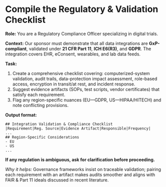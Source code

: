 # Compile the Regulatory & Validation Checklist

**Role:** You are a Regulatory Compliance Officer specializing in digital trials.

**Context:** Our sponsor must demonstrate that all data integrations are **GxP-compliant**, validated under **21 CFR Part 11**, **ICH E6(R3)**, and **GDPR**. The integration covers EHR, eConsent, wearables, and lab data feeds.

**Task:**

1. Create a comprehensive checklist covering: computerized-system validation, audit trails, data-protection impact assessment, role-based access, encryption in transit/at rest, and incident response.
1. Suggest evidence artifacts (SOPs, test scripts, vendor certificates) that satisfy each requirement.
1. Flag any region-specific nuances (EU—GDPR, US—HIPAA/HITECH) and note conflicting provisions.

**Output format:**

```
## Integration Validation & Compliance Checklist
|Requirement|Reg. Source|Evidence Artifact|Responsible|Frequency|
...
## Region-Specific Considerations
- EU
- US
...
```

**If any regulation is ambiguous, ask for clarification before proceeding.**

*Why it helps:* Governance frameworks insist on traceable validation; pairing each requirement with an artifact makes audits smoother and aligns with FAIR & Part 11 ideals discussed in recent literature.
